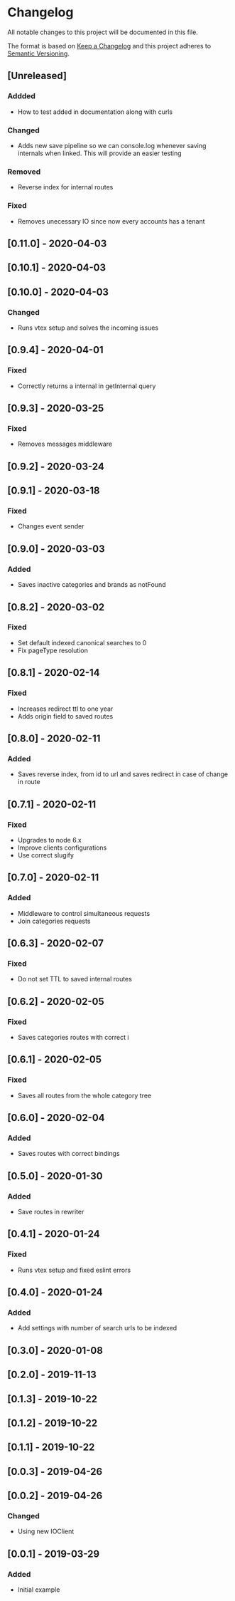 # Changelog

All notable changes to this project will be documented in this file.

The format is based on [Keep a Changelog](http://keepachangelog.com/en/1.0.0/)
and this project adheres to [Semantic Versioning](http://semver.org/spec/v2.0.0.html).

## [Unreleased]
### Addded
- How to test added in documentation along with curls

### Changed
- Adds new save pipeline so we can console.log whenever saving internals when linked. This will provide an easier testing

### Removed
- Reverse index for internal routes

### Fixed
- Removes unecessary IO since now every accounts has a tenant

## [0.11.0] - 2020-04-03

## [0.10.1] - 2020-04-03

## [0.10.0] - 2020-04-03
### Changed
- Runs vtex setup and solves the incoming issues

## [0.9.4] - 2020-04-01
### Fixed
- Correctly returns a internal in getInternal query

## [0.9.3] - 2020-03-25
### Fixed
- Removes messages middleware

## [0.9.2] - 2020-03-24

## [0.9.1] - 2020-03-18
### Fixed
- Changes event sender

## [0.9.0] - 2020-03-03
### Added
- Saves inactive categories and brands as notFound

## [0.8.2] - 2020-03-02
### Fixed
- Set default indexed canonical searches to 0
- Fix pageType resolution

## [0.8.1] - 2020-02-14
### Fixed
- Increases redirect ttl to one year
- Adds origin field to saved routes

## [0.8.0] - 2020-02-11
### Added
- Saves reverse index, from id to url and saves redirect in case of change in route

## [0.7.1] - 2020-02-11
### Fixed
- Upgrades to node 6.x
- Improve clients configurations
- Use correct slugify

## [0.7.0] - 2020-02-11
### Added
- Middleware to control simultaneous requests
- Join categories requests

## [0.6.3] - 2020-02-07
### Fixed
- Do not set TTL to saved internal routes

## [0.6.2] - 2020-02-05
### Fixed
- Saves categories routes with correct i

## [0.6.1] - 2020-02-05
### Fixed
- Saves all routes from the whole category tree

## [0.6.0] - 2020-02-04
### Added
- Saves routes with correct bindings

## [0.5.0] - 2020-01-30
### Added
- Save routes in rewriter 

## [0.4.1] - 2020-01-24
### Fixed
- Runs vtex setup and fixed eslint errors

## [0.4.0] - 2020-01-24
### Added
- Add settings with number of search urls to be indexed

## [0.3.0] - 2020-01-08

## [0.2.0] - 2019-11-13

## [0.1.3] - 2019-10-22

## [0.1.2] - 2019-10-22

## [0.1.1] - 2019-10-22

## [0.0.3] - 2019-04-26

## [0.0.2] - 2019-04-26

### Changed
- Using new IOClient

## [0.0.1] - 2019-03-29

### Added
- Initial example
